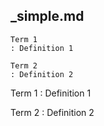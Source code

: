 ## \_simple.md
```
Term 1
: Definition 1

Term 2
: Definition 2
```

Term 1
: Definition 1

Term 2
: Definition 2
